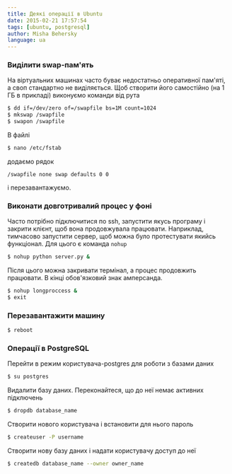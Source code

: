 ```yaml
---
title: Деякі операції в Ubuntu
date: 2015-02-21 17:57:54
tags: [ubuntu, postgresql]
author: Misha Behersky
language: ua
---
```


### Виділити swap-пам'ять

На віртуальних машинах часто буває недостатньо оперативної пам'яті, а своп стандартно не виділяється. Щоб створити його самостійно (на 1 ГБ в прикладі) виконуємо команди від рута

```bash
$ dd if=/dev/zero of=/swapfile bs=1M count=1024
$ mkswap /swapfile
$ swapon /swapfile
```

В файлі

```bash
$ nano /etc/fstab
```

додаємо рядок

```
/swapfile none swap defaults 0 0
```

і перезавантажуємо.

### Виконати довготривалий процес у фоні

Часто потрібно підключитися по ssh, запустити якусь програму і закрити клієнт, щоб вона продовжувала працювати. Наприклад, тимчасово запустити сервер, щоб можна було протестувати якийсь функціонал. Для цього є команда `nohup`

```bash
$ nohup python server.py &
```
Після цього можна закривати термінал, а процес продовжить працювати. В кінці обов'язковий знак амперсанда.

```bash
$ nohup longproccess &
$ exit
```

### Перезавантажити машину

```bash
$ reboot
```

### Операції в PostgreSQL

Перейти в режим користувача-postgres для роботи з базами даних

```bash
$ su postgres
```

Видалити базу даних. Переконайтеся, що до неї немає активних підключень

```bash
$ dropdb database_name
```

Створити нового користувача і встановити для нього пароль

```bash
$ createuser -P username
```

Створити нову базу даних і надати користувачу доступ до неї

```bash
$ createdb database_name --owner owner_name
```
